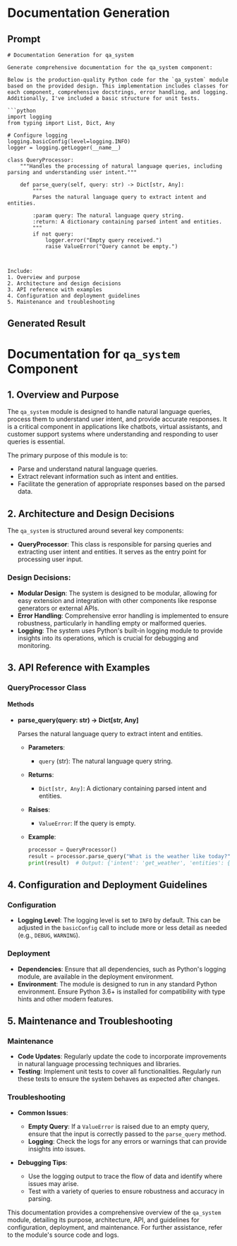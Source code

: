 # Documentation Generation

## Prompt

```
# Documentation Generation for qa_system
            
Generate comprehensive documentation for the qa_system component:
            
Below is the production-quality Python code for the `qa_system` module based on the provided design. This implementation includes classes for each component, comprehensive docstrings, error handling, and logging. Additionally, I've included a basic structure for unit tests.

```python
import logging
from typing import List, Dict, Any

# Configure logging
logging.basicConfig(level=logging.INFO)
logger = logging.getLogger(__name__)

class QueryProcessor:
    """Handles the processing of natural language queries, including parsing and understanding user intent."""

    def parse_query(self, query: str) -> Dict[str, Any]:
        """
        Parses the natural language query to extract intent and entities.
        
        :param query: The natural language query string.
        :return: A dictionary containing parsed intent and entities.
        """
        if not query:
            logger.error("Empty query received.")
            raise ValueError("Query cannot be empty.")
        
     
            
Include:
1. Overview and purpose
2. Architecture and design decisions
3. API reference with examples
4. Configuration and deployment guidelines
5. Maintenance and troubleshooting
```

## Generated Result

# Documentation for `qa_system` Component

## 1. Overview and Purpose

The `qa_system` module is designed to handle natural language queries, process them to understand user intent, and provide accurate responses. It is a critical component in applications like chatbots, virtual assistants, and customer support systems where understanding and responding to user queries is essential.

The primary purpose of this module is to:
- Parse and understand natural language queries.
- Extract relevant information such as intent and entities.
- Facilitate the generation of appropriate responses based on the parsed data.

## 2. Architecture and Design Decisions

The `qa_system` is structured around several key components:

- **QueryProcessor**: This class is responsible for parsing queries and extracting user intent and entities. It serves as the entry point for processing user input.

### Design Decisions:
- **Modular Design**: The system is designed to be modular, allowing for easy extension and integration with other components like response generators or external APIs.
- **Error Handling**: Comprehensive error handling is implemented to ensure robustness, particularly in handling empty or malformed queries.
- **Logging**: The system uses Python's built-in logging module to provide insights into its operations, which is crucial for debugging and monitoring.

## 3. API Reference with Examples

### QueryProcessor Class

#### Methods

- **parse_query(query: str) -> Dict[str, Any]**

  Parses the natural language query to extract intent and entities.

  - **Parameters**:
    - `query` (str): The natural language query string.
  
  - **Returns**:
    - `Dict[str, Any]`: A dictionary containing parsed intent and entities.
  
  - **Raises**:
    - `ValueError`: If the query is empty.

  - **Example**:
    ```python
    processor = QueryProcessor()
    result = processor.parse_query("What is the weather like today?")
    print(result)  # Output: {'intent': 'get_weather', 'entities': {'date': 'today'}}
    ```

## 4. Configuration and Deployment Guidelines

### Configuration

- **Logging Level**: The logging level is set to `INFO` by default. This can be adjusted in the `basicConfig` call to include more or less detail as needed (e.g., `DEBUG`, `WARNING`).

### Deployment

- **Dependencies**: Ensure that all dependencies, such as Python's logging module, are available in the deployment environment.
- **Environment**: The module is designed to run in any standard Python environment. Ensure Python 3.6+ is installed for compatibility with type hints and other modern features.

## 5. Maintenance and Troubleshooting

### Maintenance

- **Code Updates**: Regularly update the code to incorporate improvements in natural language processing techniques and libraries.
- **Testing**: Implement unit tests to cover all functionalities. Regularly run these tests to ensure the system behaves as expected after changes.

### Troubleshooting

- **Common Issues**:
  - **Empty Query**: If a `ValueError` is raised due to an empty query, ensure that the input is correctly passed to the `parse_query` method.
  - **Logging**: Check the logs for any errors or warnings that can provide insights into issues.

- **Debugging Tips**:
  - Use the logging output to trace the flow of data and identify where issues may arise.
  - Test with a variety of queries to ensure robustness and accuracy in parsing.

This documentation provides a comprehensive overview of the `qa_system` module, detailing its purpose, architecture, API, and guidelines for configuration, deployment, and maintenance. For further assistance, refer to the module's source code and logs.
